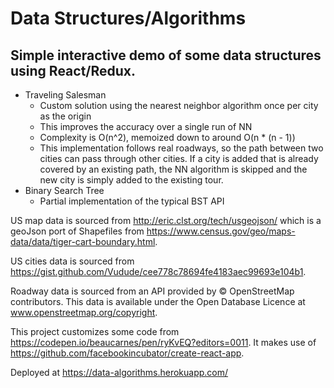 # Data Structures/Algorithms

## Simple interactive demo of some data structures using React/Redux.
* Traveling Salesman
  * Custom solution using the nearest neighbor algorithm once per city as the origin
  * This improves the accuracy over a single run of NN
  * Complexity is O(n^2), memoized down to around O(n * (n - 1))
  * This implementation follows real roadways, so the path between two cities can pass through other cities. If a city is added that is already covered by an existing path, the NN algorithm is skipped and the new city is simply added to the existing tour.
* Binary Search Tree
  * Partial implementation of the typical BST API

US map data is sourced from http://eric.clst.org/tech/usgeojson/ which is a geoJson port of Shapefiles from https://www.census.gov/geo/maps-data/data/tiger-cart-boundary.html.

US cities data is sourced from https://gist.github.com/Vudude/cee778c78694fe4183aec99693e104b1.

Roadway data is sourced from an API provided by © OpenStreetMap contributors. This data is available under the Open Database Licence at www.openstreetmap.org/copyright.

This project customizes some code from https://codepen.io/beaucarnes/pen/ryKvEQ?editors=0011.
It makes use of https://github.com/facebookincubator/create-react-app.

Deployed at https://data-algorithms.herokuapp.com/
